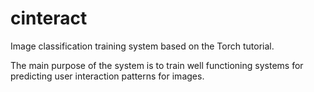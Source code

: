 # cinteract
Image classification training system based on the Torch tutorial.

The main purpose of the system is to train well functioning systems for predicting user interaction patterns for images.
